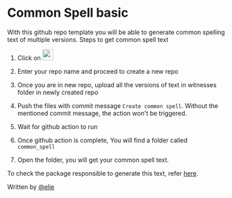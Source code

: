 # Common Spell basic

With this github repo template you will be able to generate common spelling text of multiple versions.
Steps to get common spell text

1. Click on [<img src="https://user-images.githubusercontent.com/17675331/235298897-a909d009-d833-45e1-b893-0ac5452c6948.png" height="25"/>](https://github.com/OpenPecha/CommonSpell-basic/generate)

1. Enter your repo name and proceed to create a new repo
1. Once you are in new repo, upload all the versions of text in witnesses folder in newly created repo
1. Push the files with commit message `Create common spell`. Without the mentioned commit message, the action won't be triggered.
1. Wait for github action to run
1. Once github action is complete, You will find a folder called `common_spell`
1. Open the folder, you will get your common spell text.

To check the package responsible to generate this text, refer [here](https://github.com/OpenPecha/CommonSpell).

Written by [@elie](https://github.com/eroux)
